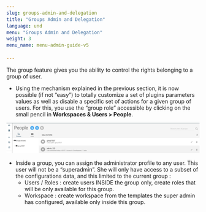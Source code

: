```yaml
---
slug: groups-admin-and-delegation
title: "Groups Admin and Delegation"
language: und
menu: "Groups Admin and Delegation"
weight: 3
menu_name: menu-admin-guide-v5

---
```


The group feature gives you the ability to control the rights belonging to a group of user.

+ Using the mechanism explained in the previous section, it is now possible (if not “easy”) to totally customize a set of plugins parameters values as well as disable a specific set of actions for a given group of users. For this, you use the “group role” accessible by clicking on the small pencil in **Workspaces & Users > People**.

![](../images/4_setup_workspaces_and_users/users_managements_delegation_user_group_update.png)

+ Inside a group, you can assign the administrator profile to any user. This user will not be a “superadmin”. She will only have access to a subset of the configurations data, and this limited to the current group :
    - Users / Roles : create users INSIDE the group only, create roles that will be only available for this group.
    - Workspace : create workspace from the templates the super admin has configured, available only inside this group.


